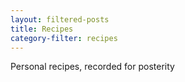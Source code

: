 ```yaml
---
layout: filtered-posts
title: Recipes
category-filter: recipes
---
```


Personal recipes, recorded for posterity